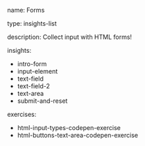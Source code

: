 name: Forms

type: insights-list

description: Collect input with HTML forms!

insights:
  - intro-form
  - input-element
  - text-field
  - text-field-2
  - text-area
  - submit-and-reset
 
exercises:
  - html-input-types-codepen-exercise
  - html-buttons-text-area-codepen-exercise
